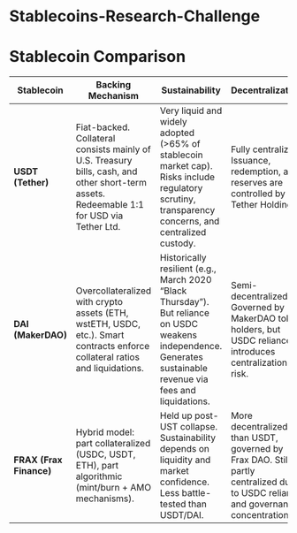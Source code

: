 # Stablecoins-Research-Challenge

# Stablecoin Comparison

| Stablecoin | **Backing Mechanism** | **Sustainability** | **Decentralization** |
|------------|------------------------|--------------------|-----------------------|
| **USDT (Tether)** | Fiat-backed. Collateral consists mainly of U.S. Treasury bills, cash, and other short-term assets. Redeemable 1:1 for USD via Tether Ltd. | Very liquid and widely adopted (>65% of stablecoin market cap). Risks include regulatory scrutiny, transparency concerns, and centralized custody. | Fully centralized. Issuance, redemption, and reserves are controlled by Tether Holdings. |
| **DAI (MakerDAO)** | Overcollateralized with crypto assets (ETH, wstETH, USDC, etc.). Smart contracts enforce collateral ratios and liquidations. | Historically resilient (e.g., March 2020 “Black Thursday”). But reliance on USDC weakens independence. Generates sustainable revenue via fees and liquidations. | Semi-decentralized. Governed by MakerDAO token holders, but USDC reliance introduces centralization risk. |
| **FRAX (Frax Finance)** | Hybrid model: part collateralized (USDC, USDT, ETH), part algorithmic (mint/burn + AMO mechanisms). | Held up post-UST collapse. Sustainability depends on liquidity and market confidence. Less battle-tested than USDT/DAI. | More decentralized than USDT, governed by Frax DAO. Still partly centralized due to USDC reliance and governance concentration. |
